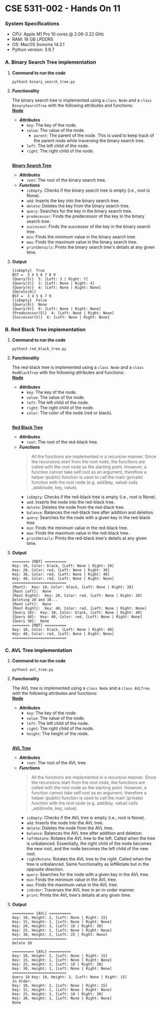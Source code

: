 # CSE 5311-002 - Hands On 11

### __System Specifications__
* CPU: Apple M1 Pro 10 cores @ 2.06-3.22 GHz
* RAM: 16 GB LPDDR5
* OS: MacOS Sonoma 14.3.1
* Python version: 3.9.7

### A. Binary Search Tree implementation 

1. __Command to run the code__
    ```
    python3 binary_search_tree.py
    ```

2. __Functionality__

    The binary search tree is implemented using a `class Node` and a `class BinarySearchTree` with the following attributes and functions:
  <br /><u>**Node**</u>
   * ***Attributes***
        * `key`: The key of the node.
        * `value`: The value of the node.
          * `parent`: The parent of the node. This is used to keep track of the parent node while traversing the binary search tree.
        * `left`: The left child of the node.
        * `right`: The right child of the node.

    <br /><u>**Binary Search Tree**</u>
    * ***Attributes***
        * `root`: The root of the binary search tree.
    * ***Functions***
        * `isEmpty`: Checks if the binary search tree is empty (i.e., root is None).
        * `add`: Inserts the key into the binary search tree.
        * `delete`: Deletes the key from the binary search tree.
        * `query`: Searches for the key in the binary search tree.
        * `predecessor`: Finds the predecessor of the key in the binary search tree.
        * `successor`: Finds the successor of the key in the binary search tree.
        * `min`: Finds the minimum value in the binary search tree.
        * `max`: Finds the maximum value in the binary search tree.
        * `printDetails`: Prints the binary search tree's details at any given time.
3. __Output__
    ```
    {isEmpty}  True
   BST =  3 4 5 6 7 8 9 
   {Query(5)}  5: [Left: 3 | Right: 7]
   {Query(3)}  3: [Left: None | Right: 4]
   {Query(4)}  4: [Left: None | Right: None]
   {Delete(8)} 
   BST =  3 4 5 6 7 9 
   {isEmpty}  False
   {Query(8)}  None
   {Query(9)}  9: [Left: None | Right: None]
   {Predecessor(5)}  4: [Left: None | Right: None]
   {Successor(5)}  6: [Left: None | Right: None]
    ```


### B. Red Black Tree implementation

1. __Command to run the code__
    ```
    python3 red_black_tree.py
    ```
   
2. __Functionality__
    
    The red-black tree is implemented using a `class Node` and a `class RedBlackTree` with the following attributes and functions:
    <br /><u>**Node**</u>
    * ***Attributes***
        * `key`: The key of the node.
        * `value`: The value of the node.
        * `left`: The left child of the node.
        * `right`: The right child of the node.
        * `color`: The color of the node (red or black).
    
    <br /><u>**Red Black Tree**</u>
    * ***Attributes***
        * `root`: The root of the red-black tree.
    * ***Functions***
        > All the functions are implemented in a recursive manner. Since the recursions start from the root node, the functions are called with the root node as the starting point. However, a function cannot take self.root as an argument, therefore a helper (public) function is used to call the main (private) function with the root node (e.g. add(key, value) calls _add(node, key, value).
        * `isEmpty`: Checks if the red-black tree is empty (i.e., root is None).
        * `add`: Inserts the node into the red-black tree.
        * `delete`: Deletes the node from the red-black tree.
        * `balance`: Balances the red-black tree after addition and deletion.
        * `query`: Searches for the node with a given key in the red-black tree.
        * `min`: Finds the minimum value in the red-black tree.
        * `max`: Finds the maximum value in the red-black tree.
        * `printDetails`: Prints the red-black tree's details at any given time.
3. __Output__
    ```
    ======== {RBT} ==========
    Key: 10, Color: black, [Left: None | Right: 20]
    Key: 20, Color: red, [Left: None | Right: 30]
    Key: 30, Color: red, [Left: None | Right: 40]
    Key: 40, Color: red, [Left: None | Right: None]
    =========================
    {Root}:  Key: 10, Color: black, [Left: None | Right: 20]
    {Root Left}:  None
    {Root Right}:  Key: 20, Color: red, [Left: None | Right: 30]
    Deleting 20 and 30...
    {Root Left}:  None
    {Root Right}:  Key: 40, Color: red, [Left: None | Right: None]
    {Query 10}:  Key: 10, Color: black, [Left: None | Right: 40]
    {Query 40}:  Key: 40, Color: red, [Left: None | Right: None]
    {Query 30}:  None
    ======== {RBT} ==========
    Key: 10, Color: black, [Left: None | Right: 40]
    Key: 40, Color: red, [Left: None | Right: None]
    =========================
    ```

### C. AVL Tree implementation

1. __Command to run the code__
    ```
    python3 avl_tree.py
    ```
   
2. __Functionality__
        
    The AVL tree is implemented using a `class Node` and a `class AVLTree` with the following attributes and functions:
    <br /><u>**Node**</u>
    * ***Attributes***
        * `key`: The key of the node.
        * `value`: The value of the node.
        * `left`: The left child of the node.
        * `right`: The right child of the node.
        * `height`: The height of the node.
    
    <br /><u>**AVL Tree**</u>
    * ***Attributes***
        * `root`: The root of the AVL tree.
    * ***Functions***
        > All the functions are implemented in a recursive manner. Since the recursions start from the root node, the functions are called with the root node as the starting point. However, a function cannot take self.root as an argument, therefore a helper (public) function is used to call the main (private) function with the root node (e.g. add(key, value) calls _add(node, key, value).
        * `isEmpty`: Checks if the AVL tree is empty (i.e., root is None).
        * `add`: Inserts the node into the AVL tree.
        * `delete`: Deletes the node from the AVL tree.
        * `balance`: Balances the AVL tree after addition and deletion.
        * `leftRotate`: Rotates the AVL tree to the left. Called when the tree is unbalanced. Essentially, the right child of the node becomes the new root, and the node becomes the left child of the new root.
        * `rightRotate`: Rotates the AVL tree to the right. Called when the tree is unbalanced. Same functionality as leftRotate but in the opposite direction.
        * `query`: Searches for the node with a given key in the AVL tree.
        * `min`: Finds the minimum value in the AVL tree.
        * `max`: Finds the maximum value in the AVL tree.
         * `inOrder`: Traverses the AVL tree in an in-order manner.
        * `print`: Prints the AVL tree's details at any given time.
3. __Output__
    ```
    ========== {AVL} ==========
   Key: 10, Height: 2, [Left: None | Right: 15]
   Key: 15, Height: 1, [Left: None | Right: None]
   Key: 20, Height: 3, [Left: 10 | Right: 30]
   Key: 25, Height: 1, [Left: None | Right: None]
   Key: 30, Height: 2, [Left: 25 | Right: None]
   =========================
   Delete 20
   
   ========== {AVL} ==========
   Key: 10, Height: 2, [Left: None | Right: 15]
   Key: 15, Height: 1, [Left: None | Right: None]
   Key: 25, Height: 3, [Left: 10 | Right: 30]
   Key: 30, Height: 1, [Left: None | Right: None]
   =========================
   Query 10 Key: 10, Height: 2, [Left: None | Right: 15]
   In Order: 
   Key: 10, Height: 2, [Left: None | Right: 15]
   Key: 15, Height: 1, [Left: None | Right: None]
   Key: 25, Height: 3, [Left: 10 | Right: 30]
   Key: 30, Height: 1, [Left: None | Right: None]
   None
    ```
